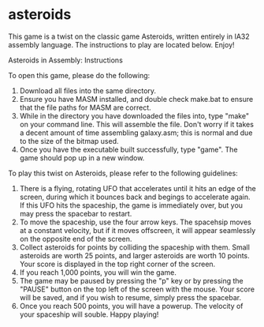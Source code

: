 # asteroids
This game is a twist on the classic game Asteroids, written entirely in IA32 assembly language. The instructions to play are located below. Enjoy!

Asteroids in Assembly: Instructions

To open this game, please do the following:
1. Download all files into the same directory.
2. Ensure you have MASM installed, and double check make.bat to ensure that the file paths for MASM are correct.
3. While in the directory you have downloaded the files into, type "make" on your command line. This will assemble the file. Don't worry if it takes a decent amount of time assembling galaxy.asm; this is normal and due to the size of the bitmap used.
4. Once you have the executable built successfully, type "game". The game should pop up in a new window.

To play this twist on Asteroids, please refer to the following guidelines:
1. There is a flying, rotating UFO that accelerates until it hits an edge of the screen, during which it bounces back and begings to accelerate again. If this UFO hits the spaceship, the game is immediately over, but you may press the spacebar to restart.
2. To move the spaceship, use the four arrow keys. The spacehsip moves at a constant velocity, but if it moves offscreen, it will appear seamlessly on the opposite end of the screen.
3. Collect asteroids for points by colliding the spaceship with them. Small asteroids are worth 25 points, and larger asteroids are worth 10 points. Your score is displayed in the top right corner of the screen.
4. If you reach 1,000 points, you will win the game.
5. The game may be paused by pressing the "p" key or by pressing the "PAUSE" button on the top left of the screen with the mouse. Your score will be saved, and if you wish to resume, simply press the spacebar.
6. Once you reach 500 points, you will have a powerup. The velocity of your spaceship will souble. 
Happy playing!


